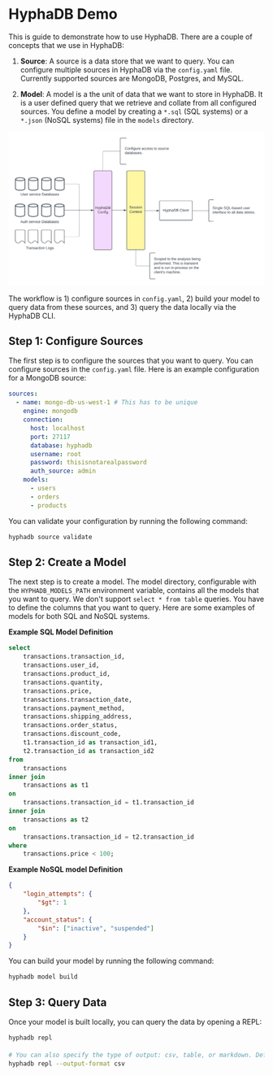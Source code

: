 # HyphaDB Demo

This is guide to demonstrate how to use HyphaDB. There are a couple of concepts that we use in HyphaDB:

1. **Source**: A source is a data store that we want to query. You can configure multiple sources in HyphaDB via the `config.yaml` file. Currently supported sources are MongoDB, Postgres, and MySQL.

2. **Model**: A model is a the unit of data that we want to store in HyphaDB. It is a user defined query that we retrieve and collate from all configured sources. You define a model by creating a `*.sql` (SQL systems) or a `*.json` (NoSQL systems) file in the `models` directory.

![Overview](overview.png)

The workflow is 1) configure sources in `config.yaml`, 2) build your model to query data from these sources, and 3) query the data locally via the HyphaDB CLI.

## Step 1: Configure Sources

The first step is to configure the sources that you want to query. You can configure sources in the `config.yaml` file. Here is an example configuration for a MongoDB source:

```yaml
sources:
  - name: mongo-db-us-west-1 # This has to be unique
    engine: mongodb
    connection:
      host: localhost
      port: 27117
      database: hyphadb
      username: root
      password: thisisnotarealpassword
      auth_source: admin
    models: 
      - users
      - orders
      - products
```

You can validate your configuration by running the following command:

```bash
hyphadb source validate
```

## Step 2: Create a Model

The next step is to create a model. The model directory, configurable with the `HYPHADB_MODELS_PATH` environment variable, contains all the models that you want to query. We don't support `select * from table` queries. You have to define the columns that you want to query. Here are some examples of models for both SQL and NoSQL systems.

**Example SQL Model Definition**

```sql
select 
    transactions.transaction_id,
    transactions.user_id,
    transactions.product_id,
    transactions.quantity,
    transactions.price,
    transactions.transaction_date,
    transactions.payment_method,
    transactions.shipping_address,
    transactions.order_status,
    transactions.discount_code,
    t1.transaction_id as transaction_id1,
    t2.transaction_id as transaction_id2
from
    transactions
inner join
    transactions as t1
on 
    transactions.transaction_id = t1.transaction_id
inner join
    transactions as t2
on
    transactions.transaction_id = t2.transaction_id
where
    transactions.price < 100;
```

**Example NoSQL model Definition**

```json
{
    "login_attempts": {
        "$gt": 1
    },
    "account_status": {
        "$in": ["inactive", "suspended"]
    }
}
```

You can build your model by running the following command:

```bash
hyphadb model build
```

## Step 3: Query Data

Once your model is built locally, you can query the data by opening a REPL:

```bash
hyphadb repl

# You can also specify the type of output: csv, table, or markdown. Defaults to table.
hyphadb repl --output-format csv
```
